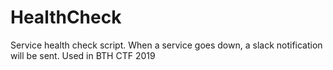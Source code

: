 # HealthCheck
Service health check script. When a service goes down, a slack notification will be sent. Used in BTH CTF 2019

